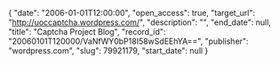 {
  "date": "2006-01-01T12:00:00", 
  "open_access": true, 
  "target_url": "http://uoccaptcha.wordpress.com/", 
  "description": "", 
  "end_date": null, 
  "title": "Captcha Project Blog", 
  "record_id": "20060101T120000/VaNfWY0bP18I58wSdEEhYA==", 
  "publisher": "wordpress.com", 
  "slug": 79921179, 
  "start_date": null
}


